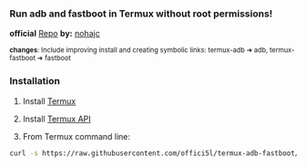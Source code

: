 ### Run adb and fastboot in Termux without root permissions!

**official** [Repo](https://github.com/nohajc/termux-adb) **by:** [nohajc](https://github.com/nohajc)

<sub>**changes**: Include improving install and creating symbolic links: termux-adb ➜ adb, termux-fastboot ➜ fastboot</sub>

### Installation

1. Install [Termux](https://github.com/termux/termux-app/releases/download/v0.118.0/termux-app_v0.118.0+github-debug_universal.apk)

2. Install [Termux API](https://github.com/termux/termux-api/releases/download/v0.50.1/termux-api_v0.50.1+github-debug.apk)

3. From Termux command line:
```bash
curl -s https://raw.githubusercontent.com/offici5l/termux-adb-fastboot/main/install | bash
```